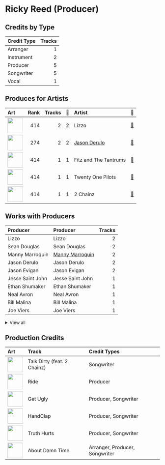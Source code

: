 # Ricky Reed (Producer)

## Credits by Type

| Credit Type | Tracks |
|:---|---:|
| Arranger | 1 |
| Instrument | 2 |
| Producer | 5 |
| Songwriter | 5 |
| Vocal | 1 |

## Produces for Artists

| Art | Rank | Tracks | 💚 | Artist | 🔗 |
|:---|---:|---:|---:|:---|:---|
| <img src="https://i.scdn.co/image/ab6761610000e5eb0d66b3670294bf801847dae2" alt="" width="50" /> | 414 | 2 | 2 | Lizzo | [🔗](https://open.spotify.com/artist/56oDRnqbIiwx4mymNEv7dS) |
| <img src="https://i.scdn.co/image/ab6761610000e5eb62fa38af4bdc7322b2103493" alt="" width="50" /> | 274 | 2 | 2 | [Jason Derulo](../../artists/jason_derulo/overview.md) | [🔗](https://open.spotify.com/artist/07YZf4WDAMNwqr4jfgOZ8y) |
| <img src="https://i.scdn.co/image/ab6761610000e5eb7ef3783488fcf0dab0708970" alt="" width="50" /> | 414 | 1 | 1 | Fitz and The Tantrums | [🔗](https://open.spotify.com/artist/4AcHt3JxKy59IX7JNNlZn4) |
| <img src="https://i.scdn.co/image/ab6761610000e5eb274df4dfcb960867eccedfb5" alt="" width="50" /> | 414 | 1 | 1 | Twenty One Pilots | [🔗](https://open.spotify.com/artist/3YQKmKGau1PzlVlkL1iodx) |
| <img src="https://i.scdn.co/image/ab6761610000e5ebf556662d187b9191c421be1c" alt="" width="50" /> | 414 | 1 | 1 | 2 Chainz | [🔗](https://open.spotify.com/artist/17lzZA2AlOHwCwFALHttmp) |

## Works with Producers

| Producer | Producer | Tracks |
|:---|:---|---:|
| Lizzo | Lizzo | 2 |
| Sean Douglas | Sean Douglas | 2 |
| Manny Marroquin | [Manny Marroquin](../manny_marroquin/overview.md) | 2 |
| Jason Derulo | Jason Derulo | 2 |
| Jason Evigan | Jason Evigan | 2 |
| Jesse Saint John | Jesse Saint John | 1 |
| Ethan Shumaker | Ethan Shumaker | 1 |
| Neal Avron | Neal Avron | 1 |
| Bill Malina | Bill Malina | 1 |
| Joe Viers | Joe Viers | 1 |


<details>
<summary>View all</summary>

| Producer | Producer | Tracks |
|:---|:---|---:|
| 2 Chainz | 2 Chainz | 1 |
| Malcolm McLaren | Malcolm McLaren | 1 |
| Larry Price | Larry Price | 1 |
| Patrick Kehrier | Patrick Kehrier | 1 |
| Tyler Joseph | Tyler Joseph | 1 |
| Ronald Larkins | Ronald Larkins | 1 |
| Steven Cheung | Steven Cheung | 1 |
| Andrew Kapner | Andrew Kapner | 1 |
| Sam Hollander | Sam Hollander | 1 |
| Ori Kaplan | Ori Kaplan | 1 |
| Theron Thomas | Theron Thomas | 1 |
| Fitz and the Tantrums | Fitz and the Tantrums | 1 |
| Tamir Muskat | Tamir Muskat | 1 |
| תומר יוסף | תומר יוסף (Yosef, Tomer) | 1 |
| Chris Galland | Chris Galland | 1 |
| Blake Slatkin | Blake Slatkin | 1 |
| Terrace Martin | Terrace Martin | 1 |
| Tele | Tele | 1 |
| Stephen Hague | Stephen Hague | 1 |

</details>


## Production Credits

| Art | Track | Credit Types |
|:---|:---|:---|
| <img src="https://i.scdn.co/image/ab67616d0000b2730376bdff8b70d934f297303e" alt="" width="50" /> | Talk Dirty (feat. 2 Chainz) | Songwriter |
| <img src="https://i.scdn.co/image/ab67616d0000b2732df0d98a423025032d0db1f7" alt="" width="50" /> | Ride | Producer |
| <img src="https://i.scdn.co/image/ab67616d0000b273519241bcfc352fc3eaaac5db" alt="" width="50" /> | Get Ugly | Producer, Songwriter |
| <img src="https://i.scdn.co/image/ab67616d0000b2734d991176cbf36bd168e00a0a" alt="" width="50" /> | HandClap | Producer, Songwriter |
| <img src="https://i.scdn.co/image/ab67616d0000b2734d51081892dbe3f1ddf28914" alt="" width="50" /> | Truth Hurts | Producer, Songwriter |
| <img src="https://i.scdn.co/image/ab67616d0000b273b817e721691aff3d67f26c04" alt="" width="50" /> | About Damn Time | Arranger, Producer, Songwriter |